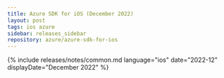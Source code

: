 ```yaml
---
title: Azure SDK for iOS (December 2022)
layout: post
tags: ios azure
sidebar: releases_sidebar
repository: azure/azure-sdk-for-ios
---
```

{% include releases/notes/common.md language="ios" date="2022-12" displayDate="December 2022" %}